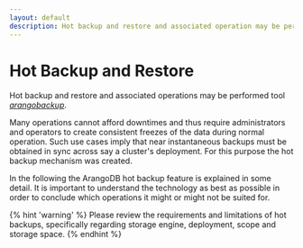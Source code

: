 ```yaml
---
layout: default
description: Hot backup and restore and associated operation may be performed via the tool arangobackup
---
```

Hot Backup and Restore
======================

Hot backup and restore and associated operations may be performed tool
[_arangobackup_](programs-arangobackup.html).

Many operations cannot afford downtimes and thus require administrators and operators to create consistent freezes of the data during normal operation. Such use cases imply that near instantaneous backups must be obtained in sync across say a cluster's deployment. For this purpose the hot backup mechanism was created.

In the following the ArangoDB hot backup feature is explained in some detail. It is important to understand the technology as best as possible in order to conclude which operations it might or might not be suited for. 

{% hint 'warning' %}
Please review the requirements and limitations of hot backups, specifically regarding storage engine, deployment, scope and storage space.
{% endhint %}

